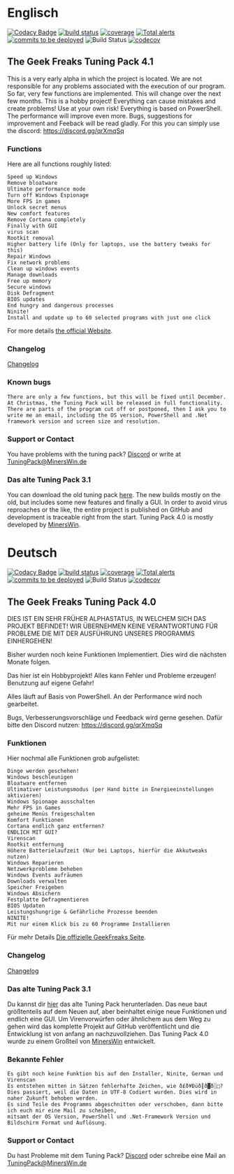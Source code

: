 # Englisch
[![Codacy Badge](https://api.codacy.com/project/badge/Grade/60890a1330904eb98e6e9fb7c3c8b943)](https://www.codacy.com/manual/MinersWin/TGF-Tuning-Pack-4.0?utm_source=github.com&amp;utm_medium=referral&amp;utm_content=MinersWin/TGF-Tuning-Pack-4.0&amp;utm_campaign=Badge_Grade)
    <a href="https://tuning-pack.de">
        <img src="https://img.shields.io/circleci/project/github/badges/shields/master" alt="build status"></a>
    <a href="https://tuning-pack.de">
        <img src="https://img.shields.io/coveralls/github/badges/shields"
            alt="coverage"></a>
    <a href="https://tuning-pack.de">
        <img src="https://img.shields.io/lgtm/alerts/g/badges/shields"
            alt="Total alerts"/></a>
    <a href="https://tuning-pack.de">
        <img src="https://img.shields.io/github/commits-since/badges/shields/gh-pages?label=commits%20to%20be%20deployed"
            alt="commits to be deployed"></a>
<img src="https://camo.githubusercontent.com/7387a4471ba58f8b404f5cc36f10cf4b5410fdbb/68747470733a2f2f6465762e617a7572652e636f6d2f69726f6e6d616e736f6674776172652f756e6976657273616c2d64617368626f6172642f5f617069732f6275696c642f7374617475732f69726f6e6d616e736f6674776172652e756e6976657273616c2d64617368626f6172643f6272616e63684e616d653d6d6173746572" alt="Build Status" data-canonical-src="" style="max-width:100%;">
[![codecov](https://codecov.io/gh/MinersWin/TGF-Tuning-Pack-4.0/branch/master/graph/badge.svg)](https://codecov.io/gh/MinersWin/TGF-Tuning-Pack-4.0)
## The Geek Freaks Tuning Pack 4.1

This is a very early alpha in which the project is located. We are not responsible for any problems associated with the execution of our program.
So far, very few functions are implemented. This will change over the next few months.
This is a hobby project! Everything can cause mistakes and create problems! Use at your own risk!
Everything is based on PowerShell. The performance will improve even more.
Bugs, suggestions for improvement and Feeback will be read gladly. For this you can simply use the discord: https://discord.gg/qrXmqSq

### Functions

Here are all functions roughly listed:

```
Speed up Windows
Remove bloatware
Ultimate performance mode
Turn off Windows Espionage
More FPS in games
Unlock secret menus
New comfort features
Remove Cortana completely
Finally with GUI
virus scan
Rootkit removal
Higher battery life (Only for laptops, use the battery tweaks for this)
Repair Windows
Fix network problems
Clean up windows events
Manage downloads
Free up memory
Secure windows
Disk Defragment
BIOS updates
End hungry and dangerous processes
Ninite!
Install and update up to 60 selected programs with just one click
```

For more details [the official Website](https://tuning-pack.de).

### Changelog

[Changelog](https://github.com/MinersWin/TGF-Tuning-Pack-4.0/wiki/Changelog)

### Known bugs

```
There are only a few functions, but this will be fixed until December. At Christmas, the Tuning Pack will be released in full functionality.
There are parts of the program cut off or postponed, then I ask you to write me an email, including the OS version, PowerShell and .Net framework version and screen size and resolution.
```

### Support or Contact

You have problems with the tuning pack? [Discord](https://discord.gg/qrXmqSq) or write at TuningPack@MinersWin.de

### Das alte Tuning Pack 3.1

You can download the old tuning pack  [here](https://thegeekfreaks.de/download/the-geek-freaks-tuning-pack-3-1/). The new builds mostly on the old, but includes some new features and finally a GUI. In order to avoid virus reproaches or the like, the entire project is published on GitHub and development is traceable right from the start. Tuning Pack 4.0 is mostly developed by [MinersWin](https://www.youtube.com/minerswin).


# Deutsch
[![Codacy Badge](https://api.codacy.com/project/badge/Grade/60890a1330904eb98e6e9fb7c3c8b943)](https://www.codacy.com/manual/MinersWin/TGF-Tuning-Pack-4.0?utm_source=github.com&amp;utm_medium=referral&amp;utm_content=MinersWin/TGF-Tuning-Pack-4.0&amp;utm_campaign=Badge_Grade)
    <a href="https://tuning-pack.de">
        <img src="https://img.shields.io/circleci/project/github/badges/shields/master" alt="build status"></a>
    <a href="https://tuning-pack.de">
        <img src="https://img.shields.io/coveralls/github/badges/shields"
            alt="coverage"></a>
    <a href="https://tuning-pack.de">
        <img src="https://img.shields.io/lgtm/alerts/g/badges/shields"
            alt="Total alerts"/></a>
    <a href="https://tuning-pack.de">
        <img src="https://img.shields.io/github/commits-since/badges/shields/gh-pages?label=commits%20to%20be%20deployed"
            alt="commits to be deployed"></a>
<img src="https://camo.githubusercontent.com/7387a4471ba58f8b404f5cc36f10cf4b5410fdbb/68747470733a2f2f6465762e617a7572652e636f6d2f69726f6e6d616e736f6674776172652f756e6976657273616c2d64617368626f6172642f5f617069732f6275696c642f7374617475732f69726f6e6d616e736f6674776172652e756e6976657273616c2d64617368626f6172643f6272616e63684e616d653d6d6173746572" alt="Build Status" data-canonical-src="" style="max-width:100%;">
[![codecov](https://codecov.io/gh/MinersWin/TGF-Tuning-Pack-4.0/branch/master/graph/badge.svg)](https://codecov.io/gh/MinersWin/TGF-Tuning-Pack-4.0)
## The Geek Freaks Tuning Pack 4.0

DIES IST EIN SEHR FRÜHER ALPHASTATUS, IN WELCHEM SICH DAS PROJEKT BEFINDET!
WIR ÜBERNEHMEN KEINE VERANTWORTUNG FÜR PROBLEME DIE MIT DER AUSFÜHRUNG UNSERES PROGRAMMS EINHERGEHEN!

Bisher wurden noch keine Funktionen Implementiert. Dies wird die nächsten Monate folgen.

Das hier ist ein Hobbyprojekt! Alles kann Fehler und Probleme erzeugen! Benutzung auf eigene Gefahr!

Alles läuft auf Basis von PowerShell. An der Performance wird noch gearbeitet.

Bugs, Verbesserungsvorschläge und Feedback wird gerne gesehen. Dafür bitte den Discord nutzen: https://discord.gg/qrXmqSq

### Funktionen

Hier nochmal alle Funktionen grob aufgelistet:

```
Dinge werden geschehen!
Windows beschleunigen
Bloatware entfernen
Ultimativer Leistungsmodus (per Hand bitte in Energieeinstellungen aktivieren)
Windows Spionage ausschalten
Mehr FPS in Games
geheime Menüs freigeschalten
Komfort Funktionen
Cortana endlich ganz entfernen?
ENDLICH MIT GUI?
Virenscan
Rootkit entfernung
Höhere Batterielaufzeit (Nur bei Laptops, hierfür die Akkutweaks nutzen)
Windows Reparieren
Netzwerkprobleme beheben
Windows Events aufräumen
Downloads verwalten
Speicher Freigeben
Windows Absichern
Festplatte Defragmentieren
BIOS Updaten
Leistungshungrige & Gefährliche Prozesse beenden
NINITE!
Mit nur einem Klick bis zu 60 Programme Installieren
```

Für mehr Details [Die offizielle GeekFreaks Seite](https://thegeekfreaks.de).

### Changelog

[Changelog](https://github.com/MinersWin/TGF-Tuning-Pack-4.0/wiki/Changelog)

### Das alte Tuning Pack 3.1

Du kannst dir [hier](https://thegeekfreaks.de/download/the-geek-freaks-tuning-pack-3-1/) das alte Tuning Pack herunterladen. Das neue baut größtenteils auf dem Neuen auf, aber beinhaltet einige neue Funktionen und endlich eine GUI. Um Virenvorwürfen oder ähnlichem aus dem Weg zu gehen wird das komplette Projekt auf GitHub veröffentlicht und die Entwicklung ist von anfang an nachzuvollziehen. Das Tuning Pack 4.0 wurde zu einem Großteil von [MinersWin](https://www.youtube.com/minerswin) entwickelt.

### Bekannte Fehler

```
Es gibt noch keine Funktion bis auf den Installer, Ninite, German und Virenscan
Es entstehen mitten in Sätzen fehlerhafte Zeichen, wie ð£ð¥Ðüð║ð▓ð░□? 
Dies passiert, weil die Daten in UTF-8 Codiert wurden. Dies wird in naher Zukunft behoben werden.
Es sind Teile des Programms abgeschnitten oder verschoben, dann bitte ich euch mir eine Mail zu scheiben,
mitsamt der OS Version, PowerShell und .Net-Framework Version und Bildschirm Format und Auflösung.
```

### Support or Contact

Du hast Probleme mit dem Tuning Pack? [Discord](https://discord.gg/qrXmqSq) oder schreibe eine Mail an TuningPack@MinersWin.de
